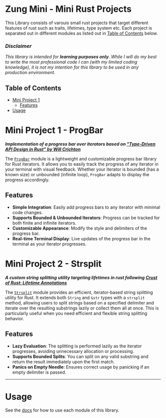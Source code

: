 # Zung Mini - Mini Rust Projects

This Library consists of varouis small rust projects that target different features of rust such as traits, lifetimes, type system etc. Each project is separated out in different modules as listed out in [Table of Contents](#table-of-contents) below.

### _Disclaimer_

_This library is intended for **learning purposes only**. While I will do my best to write the most professional code I can (with my limited coding knowledge), it is not my intention for this library to be used in any production environment._

## Table of Contents

- [Mini Project 1](#mini-project-1---progbar)
  - [Features](#features)
- [Usage](#usage)

# Mini Project 1 - ProgBar

**_Implementation of a progress bar over iterators based on ["Type-Driven API Design in Rust" by Will Crichton](https://www.youtube.com/watch?v=bnnacleqg6k)_**

The [`ProgBar`](https://docs.rs/zung_mini/latest/zung_mini/progbar/index.html) module is a lightweight and customizable progress bar library for Rust iterators. It allows you to easily track the progress of any iterator in your terminal with visual feedback. Whether your iterator is bounded (has a known size) or unbounded (infinite loop), `ProgBar` adapts to display the progress accordingly.

## Features

- **Simple Integration**: Easily add progress bars to any iterator with minimal code changes.
- **Supports Bounded & Unbounded Iterators**: Progress can be tracked for both finite and infinite iterators.
- **Customizable Appearance**: Modify the style and delimiters of the progress bar.
- **Real-time Terminal Display**: Live updates of the progress bar in the terminal as your iterator progresses.

# Mini Project 2 - Strsplit

**_A custom string splitting utility targeting lifetimes in rust following [Crust of Rust: Lifetime Annotations](https://www.youtube.com/watch?v=rAl-9HwD858)_**

The [`Strsplit`](https://docs.rs/zung_mini/latest/zung_mini/strsplit/index.html) module provides an efficient, iterator-based string splitting utility for Rust. It extends both `String` and `&str` types with a `strsplit` method, allowing users to split strings based on a specified delimiter and iterate over the resulting substrings lazily or collect them all at once. This is particularly useful when you need efficient and flexible string splitting behavior.

## Features

- **Lazy Evaluation**: The splitting is performed lazily as the iterator progresses, avoiding unnecessary allocation or processing.
- **Supports Bounded Splits**: You can split on any valid substring and return the result immediately upon the first match.
- **Panics on Empty Needle**: Ensures correct usage by panicking if an empty delimiter is passed.

---

# Usage

See the [docs](https://docs.rs/zung_mini/latest/zung_mini/) for how to use each module of this library.

